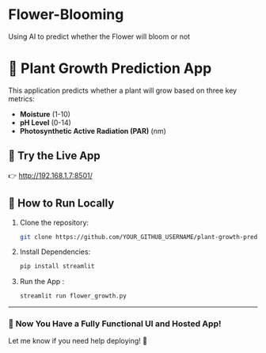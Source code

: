# Flower-Blooming
Using AI to predict whether the Flower will bloom or not

# 🌱 Plant Growth Prediction App

This application predicts whether a plant will grow based on three key metrics:
- **Moisture** (1-10)
- **pH Level** (0-14)
- **Photosynthetic Active Radiation (PAR)** (nm)

## 🔗 Try the Live App
👉 http://192.168.1.7:8501/

## 🚀 How to Run Locally
1. Clone the repository:
   ```bash
   git clone https://github.com/YOUR_GITHUB_USERNAME/plant-growth-prediction.git

2. Install Dependencies:
   ```bash
   pip install streamlit

3. Run the App :
   ```bash
   streamlit run flower_growth.py

---

### 🎉 **Now You Have a Fully Functional UI and Hosted App!**
Let me know if you need help deploying! 🚀
